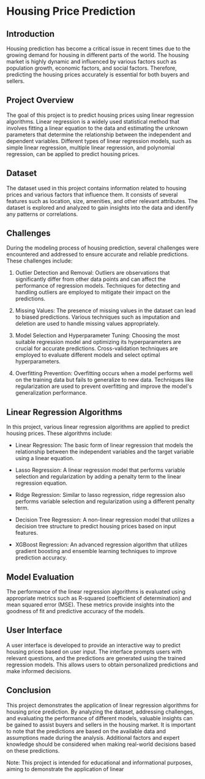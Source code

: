 # Housing Price Prediction

## Introduction

Housing prediction has become a critical issue in recent times due to the growing demand for housing in different parts of the world. The housing market is highly dynamic and influenced by various factors such as population growth, economic factors, and social factors. Therefore, predicting the housing prices accurately is essential for both buyers and sellers.

## Project Overview

The goal of this project is to predict housing prices using linear regression algorithms. Linear regression is a widely used statistical method that involves fitting a linear equation to the data and estimating the unknown parameters that determine the relationship between the independent and dependent variables. Different types of linear regression models, such as simple linear regression, multiple linear regression, and polynomial regression, can be applied to predict housing prices.

## Dataset

The dataset used in this project contains information related to housing prices and various factors that influence them. It consists of several features such as location, size, amenities, and other relevant attributes. The dataset is explored and analyzed to gain insights into the data and identify any patterns or correlations.

## Challenges

During the modeling process of housing prediction, several challenges were encountered and addressed to ensure accurate and reliable predictions. These challenges include:

1. Outlier Detection and Removal: Outliers are observations that significantly differ from other data points and can affect the performance of regression models. Techniques for detecting and handling outliers are employed to mitigate their impact on the predictions.

2. Missing Values: The presence of missing values in the dataset can lead to biased predictions. Various techniques such as imputation and deletion are used to handle missing values appropriately.

3. Model Selection and Hyperparameter Tuning: Choosing the most suitable regression model and optimizing its hyperparameters are crucial for accurate predictions. Cross-validation techniques are employed to evaluate different models and select optimal hyperparameters.

4. Overfitting Prevention: Overfitting occurs when a model performs well on the training data but fails to generalize to new data. Techniques like regularization are used to prevent overfitting and improve the model's generalization performance.

## Linear Regression Algorithms

In this project, various linear regression algorithms are applied to predict housing prices. These algorithms include:

- Linear Regression: The basic form of linear regression that models the relationship between the independent variables and the target variable using a linear equation.

- Lasso Regression: A linear regression model that performs variable selection and regularization by adding a penalty term to the linear regression equation.

- Ridge Regression: Similar to lasso regression, ridge regression also performs variable selection and regularization using a different penalty term.

- Decision Tree Regression: A non-linear regression model that utilizes a decision tree structure to predict housing prices based on input features.

- XGBoost Regression: An advanced regression algorithm that utilizes gradient boosting and ensemble learning techniques to improve prediction accuracy.

## Model Evaluation

The performance of the linear regression algorithms is evaluated using appropriate metrics such as R-squared (coefficient of determination) and mean squared error (MSE). These metrics provide insights into the goodness of fit and predictive accuracy of the models.

## User Interface

A user interface is developed to provide an interactive way to predict housing prices based on user input. The interface prompts users with relevant questions, and the predictions are generated using the trained regression models. This allows users to obtain personalized predictions and make informed decisions.

## Conclusion

This project demonstrates the application of linear regression algorithms for housing price prediction. By analyzing the dataset, addressing challenges, and evaluating the performance of different models, valuable insights can be gained to assist buyers and sellers in the housing market. It is important to note that the predictions are based on the available data and assumptions made during the analysis. Additional factors and expert knowledge should be considered when making real-world decisions based on these predictions.

Note: This project is intended for educational and informational purposes, aiming to demonstrate the application of linear

